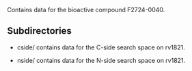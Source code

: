 Contains data for the bioactive compound F2724-0040.

## Subdirectories

- cside/ contains data for the C-side search space on rv1821.

- nside/ contains data for the N-side search space on rv1821.


